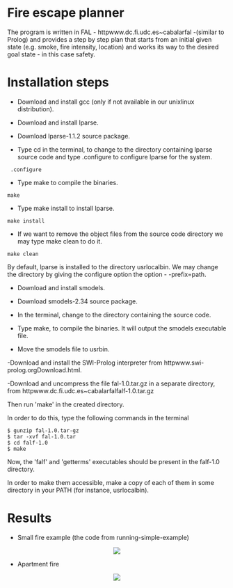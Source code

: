 # Fire escape planner

The program is written in FAL - httpwww.dc.fi.udc.es~cabalarfal -(similar to Prolog) and provides a step by step plan that starts from an initial given state (e.g. smoke, fire intensity, location) and works its way to the desired goal state - in this case safety.


# Installation steps

 - Download and install gcc (only if not available in our unixlinux distribution).
  
 - Download and install lparse.

 - Download lparse-1.1.2 source package.
 
 - Type cd in the terminal, to change to the directory containing lparse source code and type .configure to configure lparse for the system.
``` shell
 .configure
 ``` 
 
- Type make to compile the binaries.
``` shell
make
```

- Type make install to install lparse.
``` shell
make install
```

- If we want to remove the object files from the source code directory we may type make clean to do it.
``` shell
make clean
```

  By default, lparse is installed to the directory usrlocalbin. We may change the directory by giving the configure option the option - -prefix=path.

 - Download and install smodels.

 - Download smodels-2.34 source package.
 
 - In the terminal, change to the directory containing the source code.
 
 - Type make, to compile the binaries. It will output the smodels executable file.
 
 - Move the smodels file to usrbin.

  -Download and install the SWI-Prolog interpreter from httpwww.swi-prolog.orgDownload.html.
  
  -Download and uncompress the file fal-1.0.tar.gz in a separate directory, from httpwww.dc.fi.udc.es~cabalarfalfalf-1.0.tar.gz

  Then run 'make' in the created directory.
  
  In order to do this, type the following commands in the terminal
  
``` shell
$ gunzip fal-1.0.tar-gz
$ tar -xvf fal-1.0.tar
$ cd falf-1.0
$ make
```

  Now, the 'falf' and 'getterms' executables should be present in the falf-1.0 directory.

  In order to make them accessible, make a copy of each of them in some directory in your PATH (for instance, usrlocalbin).

 
 # Results
 
 - Small fire example (the code from running-simple-example)
 <div align="center">
  <img src="httpsscontent.fomr1-1.fna.fbcdn.netvt1.0-916864378_718331338344950_375224592939287104_n.jpgoh=fa5c1f481620199bbfec553459cbef0f&oe=593C96C6"><br>
 </div>
 
 - Apartment fire
<div align="center">
 <img src="httpsscontent.fomr1-1.fna.fbcdn.netvt1.0-916832171_718331341678283_4230535414651733512_n.jpgoh=13298cd284350c485cc9e639991e62a6&oe=59259D70"><br>
 </div>
